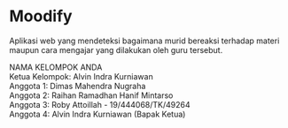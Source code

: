 # Moodify
Aplikasi web yang mendeteksi bagaimana murid bereaksi terhadap materi maupun cara mengajar yang dilakukan oleh guru tersebut. <br/>

NAMA KELOMPOK ANDA  <br/>
Ketua Kelompok: Alvin Indra Kurniawan  <br/>
Anggota 1: Dimas Mahendra Nugraha  <br/>
Anggota 2: Raihan Ramadhan Hanif Mintarso  <br/>
Anggota 3: Roby Attoillah - 19/444068/TK/49264 <br/>
Anggota 4: Alvin Indra Kurniawan (Bapak Ketua) <br/>
